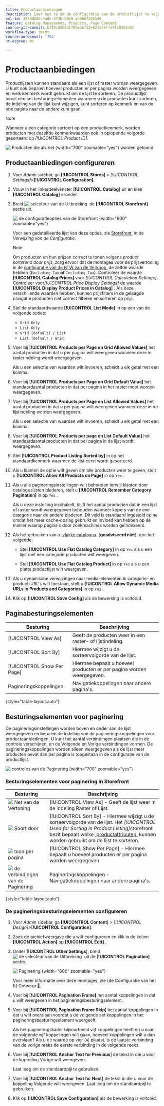 ```yaml
---
title: Productaanbiedingen
description: Leer hoe te om de configuratie van de productlijst te wijzigen, die bepaalt hoeveel producten per pagina verschijnen, en welk attribuut wordt gebruikt om de lijst te sorteren.
exl-id: 3779d9db-4adb-473b-b9c9-ad066f50b549
feature: Catalog Management, Products, Page Content
source-git-commit: b710c0368dc765e3bf25e82324bffe7fb8192dbf
workflow-type: tm+mt
source-wordcount: '792'
ht-degree: 0%

---
```


# Productaanbiedingen

Productlijsten kunnen standaard als een lijst of raster worden weergegeven. U kunt ook bepalen hoeveel producten er per pagina worden weergegeven en welk kenmerk wordt gebruikt om de lijst te sorteren. De productlijst bevat een set besturingselementen waarmee u de producten kunt sorteren, de indeling van de lijst kunt wijzigen, kunt sorteren op kenmerk en van de ene pagina naar de andere kunt gaan.

>[!NOTE]
>
>Wanneer u een categorie sorteert op een productkenmerk, worden producten met dezelfde kenmerkwaarden ook in oplopende volgorde gesorteerd op _[!UICONTROL Product ID]_.

![&#x200B; Producten die als net &#x200B;](./assets/storefront-catalog-page.png){width="700" zoomable="yes"} worden getoond

## Productaanbiedingen configureren

1. Voor _Admin_ sidebar, ga **[!UICONTROL Stores]** > _[!UICONTROL Settings]_>**[!UICONTROL Configuration]**.

1. Vouw in het linkerdeelvenster **[!UICONTROL Catalog]** uit en kies **[!UICONTROL Catalog]** eronder.

1. Breid ![&#x200B; selecteur van de Uitbreiding &#x200B;](../assets/icon-display-expand.png) de **[!UICONTROL Storefront]** sectie uit.

   ![&#x200B; de configuratieopties van de Storefront &#x200B;](../configuration-reference/catalog/assets/catalog-storefront.png){width="600" zoomable="yes"}

   Voor een gedetailleerde lijst van deze opties, zie [&#x200B; Storefront &#x200B;](../configuration-reference/catalog/catalog.md#storefront) in de _Verwijzing van de Configuratie_.

   >[!NOTE]
   >
   >Om producten en hun prijzen correct te tonen volgens _product sorterend door prijs_, zorg ervoor dat de montages voor de prijsvertoning in de [&#x200B; configuratie van de BTW van de Verkoop &#x200B;](../configuration-reference/sales/tax.md) de zelfde waarde hebben (`Excluding Tax` **of** `Including Tax`). Controleer de waarde **[!UICONTROL Catalog Prices]** voor _[!UICONTROL Calculation Settings]_. Controleer voor&#x200B;_[!UICONTROL Price Display Settings]_ de waarde **[!UICONTROL Display Product Prices in Catalog]** . Als deze verschillende waarden hebben, kunnen prijsfilters in de gelaagde navigatie producten niet correct filteren en sorteren op prijs.

1. Stel de standaardwaarde **[!UICONTROL List Mode]** in op een van de volgende opties:

   - `Grid Only`
   - `List Only`
   - `Grid (default) / List`
   - `List (default / Grid`

1. Voer bij **[!UICONTROL Products per Page on Grid Allowed Values]** het aantal producten in dat u per pagina wilt weergeven wanneer deze in rasterindeling wordt weergegeven.

   Als u een selectie van waarden wilt invoeren, scheidt u elk getal met een komma.

1. Voer bij **[!UICONTROL Products per Page on Grid Default Value]** het standaardaantal producten in dat per pagina in het raster moet worden weergegeven.

1. Voer bij **[!UICONTROL Products per Page on List Allowed Values]** het aantal producten in dat u per pagina wilt weergeven wanneer deze in de lijstindeling worden weergegeven.

   Als u een selectie van waarden wilt invoeren, scheidt u elk getal met een komma.

1. Voer bij **[!UICONTROL Products per page on List Default Value]** het standaardaantal producten in dat per pagina in de lijst wordt weergegeven.

1. Stel **[!UICONTROL Product Listing Sorted by]** in op het standaardkenmerk waarmee de lijst eerst wordt gesorteerd.

1. Als u klanten de optie wilt geven om alle producten weer te geven, stelt u **[!UICONTROL Allow All Products on Page]** in op `Yes` .

1. Als u alle pagineringsinstellingen wilt behouden terwijl klanten door cataloguslijsten bladeren, stelt u **[!UICONTROL Remember Category Pagination]** in op `Yes` .

   Als u deze instelling inschakelt, blijft het aantal producten dat in een lijst of raster wordt weergegeven behouden wanneer kopers van de ene categorie naar de andere bladeren. Dit veld is standaard ingesteld op `No` omdat het meer cache-opslag gebruikt en invloed kan hebben op de manier waarop pagina&#39;s door zoekmachines worden geïndexeerd.

1. Als het gebruiken van a [&#x200B; vlakke catalogus &#x200B;](catalog-flat.md) (**geadviseerd niet**), doe het volgende:

   - Stel **[!UICONTROL Use Flat Catalog Category]** in op `Yes` als u een lijst met één categorie producten wilt weergeven.

   - Stel **[!UICONTROL Use Flat Catalog Product]** in op `Yes` als u een platte productlijst wilt weergeven.

1. Als u dynamische verwijzingen naar media-elementen in categorie- en product-URL&#39;s wilt toestaan, stelt u **[!UICONTROL Allow Dynamic Media URLs in Products and Categories]** in op `Yes` .

1. Klik op **[!UICONTROL Save Config]** als de bewerking is voltooid.

## Paginabesturingselementen

| Besturing | Beschrijving |
|--- |--- |
| [!UICONTROL View As] | Geeft de producten weer in een raster- of lijstindeling. |
| [!UICONTROL Sort By] | Hiermee wijzigt u de sorteervolgorde van de lijst. |
| [!UICONTROL Show Per Page] | Hiermee bepaalt u hoeveel producten er per pagina worden weergegeven. |
| Pagineringskoppelingen | Navigatiekoppelingen naar andere pagina&#39;s. |

{style="table-layout:auto"}

## Besturingselementen voor paginering

De pagineringsinstellingen worden boven en onder aan de lijst weergegeven en bepalen de indeling van de pagineringskoppelingen voor productaanbiedingen. U kunt het aantal verbindingen plaatsen die in de controle verschijnen, en de Volgende en Vorige verbindingen vormen. De pagineringskoppelingen worden alleen weergegeven als de lijst meer producten bevat dan per pagina is toegestaan in de configuratie van de productlijst.

![&#x200B; controles van de Paginering &#x200B;](./assets/storefront-pagination-controls.png){width="700" zoomable="yes"}

### Besturingselementen voor paginering in Storefront

| Besturing | Beschrijving |
|--- |--- |
| ![&#x200B; Net van de Vertoning &#x200B;](./assets/controls-pagination-list-grid.png) | [!UICONTROL View As] - Geeft de lijst weer in de indeling Raster of Lijst. |
| ![&#x200B; Soort door &#x200B;](./assets/control-pagination-sort-by.png) | [!UICONTROL Sort By] - Hiermee wijzigt u de sorteervolgorde van de lijst. Het _[!UICONTROL Used for Sorting in Product Listing]_&#x200B;storefront bezit bepaalt welke [&#x200B; productattributen &#x200B;](../catalog/product-attributes.md) kunnen worden gebruikt om de lijst te sorteren. |
| ![&#x200B; toon per pagina &#x200B;](./assets/control-pagination-show-per-page.png) | [!UICONTROL Show Per Page] - Hiermee bepaalt u hoeveel producten er per pagina worden weergegeven. |
| ![&#x200B; de verbindingen van de Paginering &#x200B;](./assets/control-pagination.png) | Pagineringskoppelingen - Navigatiekoppelingen naar andere pagina&#39;s. |

{style="table-layout:auto"}

### De pagineringsbesturingselementen configureren

1. Voor _Admin_ sidebar, ga **[!UICONTROL Content]** > _[!UICONTROL Design]_>**[!UICONTROL Configuration]**.

1. Zoek de archiefweergave die u wilt configureren en klik in de kolom **[!UICONTROL Action]** op **[!UICONTROL Edit]** .

1. Onder **[!UICONTROL Other Settings]**, breid ![&#x200B; de selecteur van de Uitbreiding &#x200B;](../assets/icon-display-expand.png) uit de **[!UICONTROL Pagination]** sectie.

   ![&#x200B; Paginering &#x200B;](./assets/config-design-pagination.png){width="600" zoomable="yes"}

   Voor meer informatie over deze montages, zie {de Configuratie van het 0} Ontwerp [&#128279;](../content-design/configuration.md).

1. Voer bij **[!UICONTROL Pagination Frame]** het aantal koppelingen in dat u wilt weergeven in het pagineringsbesturingselement.

1. Voer bij **[!UICONTROL Pagination Frame Skip]** het aantal koppelingen in dat u wilt overslaan voordat u de volgende set koppelingen in het pagineringsbesturingselement weergeeft.

   Als het pagineringskader bijvoorbeeld vijf koppelingen heeft en u naar de volgende vijf koppelingen wilt gaan, hoeveel koppelingen wilt u dan overslaan? Als u de waarde op vier (`4`) plaatst, is de laatste verbinding van de vorige reeks de eerste verbinding in de volgende reeks.

1. Voer bij **[!UICONTROL Anchor Text for Previous]** de tekst in die u voor de koppeling Vorige wilt weergeven.

   Laat leeg om de standaardpijl te gebruiken.

1. Voer bij **[!UICONTROL Anchor Text for Next]** de tekst in die u voor de koppeling Volgende wilt weergeven. Laat leeg om de standaardpijl te gebruiken.

1. Klik op **[!UICONTROL Save Configuration]** als de bewerking is voltooid.
